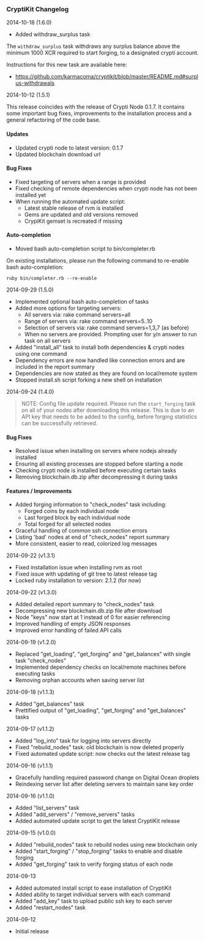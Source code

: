### CryptiKit Changelog

2014-10-18 (1.6.0)

- Added withdraw_surplus task

The ```withdraw_surplus``` task withdraws any surplus balance above the minimum 1000 XCR required to start forging, to a designated crypti account.

Instructions for this new task are available here:
- https://github.com/karmacoma/cryptikit/blob/master/README.md#surplus-withdrawals

2014-10-12 (1.5.1)

This release coincides with the release of Crypti Node 0.1.7. It contains some important bug fixes, improvements to the installation process and a general refactoring of the code base.

#### Updates

- Updated crypti node to latest version: 0.1.7
- Updated blockchain download url

#### Bug Fixes

- Fixed targeting of servers when a range is provided
- Fixed checking of remote dependencies when crypti node has not been installed yet
- When running the automated update script:
  - Latest stable release of rvm is installed
  - Gems are updated and old versions removed
  - CrypiKit gemset is recreated if missing

#### Auto-completion

- Moved bash auto-completion script to bin/completer.rb

On existing installations, please run the following command to re-enable bash auto-completion:

```
ruby bin/completer.rb --re-enable
```

2014-09-29 (1.5.0)

- Implemented optional bash auto-completion of tasks
- Added more options for targeting servers:
  - All servers via: rake command servers=all
  - Range of servers via: rake command servers=5..10
  - Selection of servers via: rake command servers=1,3,7 (as before)
  - When no servers are provided. Prompting user for y/n answer to run task on all servers
- Added "install_all" task to install both dependencies & crypti nodes using one command
- Dependency errors are now handled like connection errors and are included in the report summary
- Dependencies are now stated as they are found on local/remote system
- Stopped install.sh script forking a new shell on installation

2014-09-24 (1.4.0)

> NOTE: Config file update required. Please run the ```start_forging``` task on all of your nodes after downloading this release. This is due to an API key that needs to be added to the config, before forging statistics can be successfully retrieved.

#### Bug Fixes

- Resolved issue when installing on servers where nodejs already installed
- Ensuring all existing processes are stopped before starting a node
- Checking crypti node is installed before executing certain tasks
- Removing blockchain.db.zip after decompressing it during tasks

#### Features / Improvements

- Added forging information to "check_nodes" task including:
  - Forged coins by each individual node
  - Last forged block by each individual node
  - Total forged for all selected nodes
- Graceful handling of common ssh connection errors
- Listing 'bad' nodes at end of "check_nodes" report summary
- More consistent, easier to read, colorized log messages

2014-09-22 (v1.3.1)

* Fixed installation issue when installing rvm as root
* Fixed issue with updating of git tree to latest release tag
* Locked ruby installation to version: 2.1.2 (for now)

2014-09-22 (v1.3.0)

* Added detailed report summary to "check_nodes" task
* Decompressing new blockchain.db.zip file after download
* Node "keys" now start at 1 instead of 0 for easier referencing
* Improved handling of empty JSON responses
* Improved error handling of failed API calls

2014-09-19 (v1.2.0)

* Replaced "get_loading", "get_forging" and "get_balances" with single task "check_nodes"
* Implemented dependency checks on local/remote machines before executing tasks
* Removing orphan accounts when saving server list

2014-09-18 (v1.1.3)

* Added "get_balances" task
* Prettified output of "get_loading", "get_forging" and "get_balances" tasks

2014-09-17 (v1.1.2)

* Added "log_into" task for logging into servers directly
* Fixed "rebuild_nodes" task: old blockchain is now deleted properly
* Fixed automated update script: now checks out the latest release tag

2014-09-16 (v1.1.1)

* Gracefully handling required password change on Digital Ocean droplets
* Reindexing server list after deleting servers to maintain sane key order

2014-09-16 (v1.1.0)

* Added "list_servers" task
* Added "add_servers" / "remove_servers" tasks
* Added automated update script to get the latest CryptiKit release

2014-09-15 (v1.0.0)

* Added "rebuild_nodes" task to rebuild nodes using new blockchain only
* Added "start_forging" / "stop_forging" tasks to enable and disable forging
* Added "get_forging" task to verify forging status of each node

2014-09-13

* Added automated install script to ease installation of CryptiKit
* Added ability to target individual servers with each command
* Added "add_key" task to upload public ssh key to each server
* Added "restart_nodes" task

2014-09-12

* Initial release
